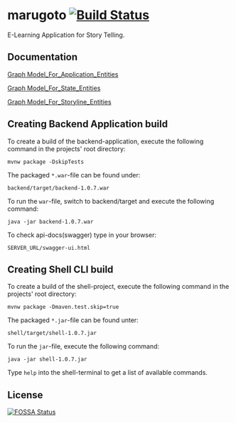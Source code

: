 # marugoto [![Build Status](https://travis-ci.org/uzh/marugoto.svg?branch=master)](https://travis-ci.org/uzh/marugoto) 

E-Learning Application for Story Telling.

## Documentation

[Graph Model_For_Application_Entities](docs/marugoto-model-application-entities.pdf) 

[Graph Model_For_State_Entities](docs/marugoto-model-state-entities.pdf)

[Graph Model_For_Storyline_Entities](docs/marugoto-model-storyline-entities.pdf)

## Creating Backend Application build


To create a build of the backend-application, execute the following command in the projects' root directory:

```console
mvnw package -DskipTests
```

The packaged ``*.war``-file can be found under:

```console
backend/target/backend-1.0.7.war
```

To run the ``war``-file, switch to backend/target and execute the following command:

```console
java -jar backend-1.0.7.war
```
To check api-docs(swagger) type in your browser:

```console
SERVER_URL/swagger-ui.html
```

## Creating Shell CLI build

To create a build of the shell-project, execute the following command in the projects' root directory:

```console
mvnw package -Dmaven.test.skip=true
```

The packaged ``*.jar``-file can be found unter:

```console
shell/target/shell-1.0.7.jar
```

To run the ``jar``-file, execute the following command:

```console
java -jar shell-1.0.7.jar
```

Type ``help`` into the shell-terminal to get a list of available commands.


## License
[![FOSSA Status](https://app.fossa.io/api/projects/git%2Bgithub.com%2Fuzh%2Fmarugoto.svg?type=large)](https://app.fossa.io/projects/git%2Bgithub.com%2Fuzh%2Fmarugoto?ref=badge_large)
